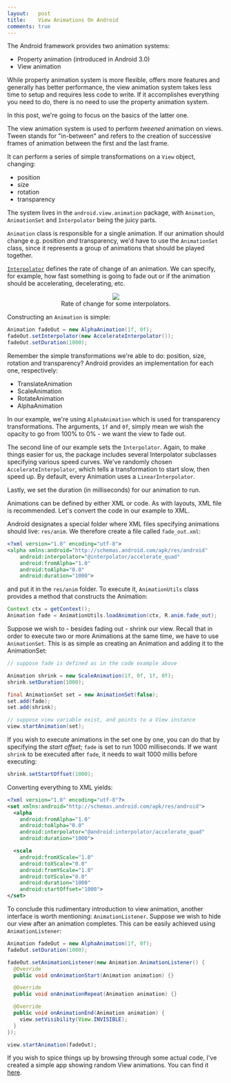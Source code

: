 ```yaml
---
layout:   post
title:    View Animations On Android
comments: true
---
```


The Android framework provides two animation systems:
<ul>
	<li>Property animation (introduced in Android 3.0)</li>
	<li>View animation</li>
</ul>
While property animation system is more flexible, offers more features and generally has better performance, the view animation system takes less time to setup and requires less code to write. If it accomplishes everything you need to do, there is no need to use the property animation system.

In this post, we're going to focus on the basics of the latter one.

The view animation system is used to perform <em>tweened</em> animation on views. Tween stands for "in-between" and refers to the creation of successive frames of animation between the first and the last frame.

It can perform a series of simple transformations on a <code>View</code> object, changing:
<ul>
	<li>position</li>
	<li>size</li>
	<li>rotation</li>
	<li>transparency</li>
</ul>
The system lives in the <code>android.view.animation</code> package, with <code>Animation</code>, <code>AnimationSet</code> and <code>Interpolator</code> being the juicy parts.

<code>Animation</code> class is responsible for a single animation. If our animation should change e.g. position _and_ transparency, we'd have to use the <code>AnimationSet</code> class, since it represents a group of animations that should be played together.

<a href="http://cogitolearning.co.uk/?p=1078" target="_blank"><code>Interpolator</code></a> defines the rate of change of an animation. We can specify, for example, how fast something is going to fade out or if the animation should be accelerating, decelerating, etc.

<center>
  <figure>
    <img src="http://i.imgur.com/xVlimsR.png" />
    <figcaption>Rate of change for some interpolators.</figcaption>
  </figure>
</center>

Constructing an `Animation` is simple:
 
```java
Animation fadeOut = new AlphaAnimation(1f, 0f);
fadeOut.setInterpolator(new AccelerateInterpolator());
fadeOut.setDuration(1000);
```

Remember the simple transformations we're able to do: position, size, rotation and transparency? Android provides an implementation for each one, respectively:
<ul>
	<li>TranslateAnimation</li>
	<li>ScaleAnimation</li>
	<li>RotateAnimation</li>
	<li>AlphaAnimation</li>
</ul>
In our example, we're using <code>AlphaAnimation</code> which is used for transparency transformations. The arguments, <code>1f</code> and <code>0f</code>, simply mean we wish the opacity to go from 100% to 0% - we want the view to fade out.

The second line of our example sets the <code>Interpolator</code>. Again, to make things easier for us, the package includes several Interpolator subclasses specifying various speed curves. We've randomly chosen `AccelerateInterpolator`, which tells a transformation to start slow, then speed up. By default, every Animation uses a <code>LinearInterpolator</code>.

Lastly, we set the duration (in milliseconds) for our animation to run.

Animations can be defined by either XML or code. As with layouts, XML file is recommended. Let's convert the code in our example to XML.

Android designates a special folder where XML files specifying animations should live: `res/anim`. We therefore create a file called `fade_out.xml`:

```xml
<?xml version="1.0" encoding="utf-8">
<alpha xmlns:android="http://schemas.android.com/apk/res/android"
    android:interpolator="@interpolator/accelerate_quad" 
    android:fromAlpha="1.0"
    android:toAlpha="0.0"
    android:duration="1000">
```

and put it in the <code>res/anim</code> folder. To execute it, <code>AnimationUtils</code> class provides a method that constructs the Animation:

```java
Context ctx = getContext();
Animation fade = AnimationUtils.loadAnimation(ctx, R.anim.fade_out);
```

Suppose we wish to - besides fading out - shrink our view. Recall that in order to execute two or more Animations at the same time, we have to use <code>AnimationSet</code>. This is as simple as creating an Animation and adding it to the AnimationSet:

```java
// suppose fade is defined as in the code example above

Animation shrink = new ScaleAnimation(1f, 0f, 1f, 0f);
shrink.setDuration(1000);

final AnimationSet set = new AnimationSet(false);
set.add(fade);
set.add(shrink);

// suppose view variable exist, and points to a View instance
view.startAnimation(set);
```

If you wish to execute animations in the set one by one, you can do that by specifying the _start offset_; <code>fade</code> is set to run 1000 milliseconds. If we want <code>shrink</code> to be executed after <code>fade</code>, it needs to wait 1000 millis before executing:

```java
shrink.setStartOffset(1000);
```

Converting everything to XML yields:

```xml
<?xml version="1.0" encoding="utf-8"?>
<set xmlns:android="http://schemas.android.com/apk/res/android">
  <alpha
    android:fromAlpha="1.0"
    android:toAlpha="0.0"
    android:interpolator="@android:interpolator/accelerate_quad"
    android:duration="1000">

  <scale
    android:fromXScale="1.0"
    android:toXScale="0.0"
    android:fromYScale="1.0"
    android:toYScale="0.0"
    android:duration="1000"
    android:startOffset="1000">
</set>
```

To conclude this rudimentary introduction to view animation, another interface is worth mentioning: <code>AnimationListener</code>. Suppose we wish to hide our view after an animation completes. This can be easily achieved using <code>AnimationListener</code>:

```java
Animation fadeOut = new AlphaAnimation(1f, 0f);
fadeOut.setDuration(1000);

fadeOut.setAnimationListener(new Animation.AnimationListener() {
  @Override
  public void onAnimationStart(Animation animation) {}

  @Override
  public void onAnimationRepeat(Animation animation) {}

  @Override
  public void onAnimationEnd(Animation animation) {
    view.setVisibility(View.INVISIBLE);
  }
});

view.startAnimation(fadeOut);
```

If you wish to spice things up by browsing through some actual code, I've created a simple app showing random View animations. You can find it <a href="https://github.com/tslamic/AndroidExamples/tree/master/SimpleAnimationsExample">here</a>.